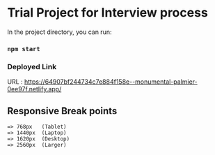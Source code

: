 # Trial Project for Interview process

In the project directory, you can run:

### `npm start`

### Deployed Link

URL : https://64907bf244734c7e884f158e--monumental-palmier-0ee97f.netlify.app/

## Responsive Break points

    => 768px   (Tablet)
    => 1440px  (Laptop)
    => 1620px  (Desktop)
    => 2560px  (Larger)

